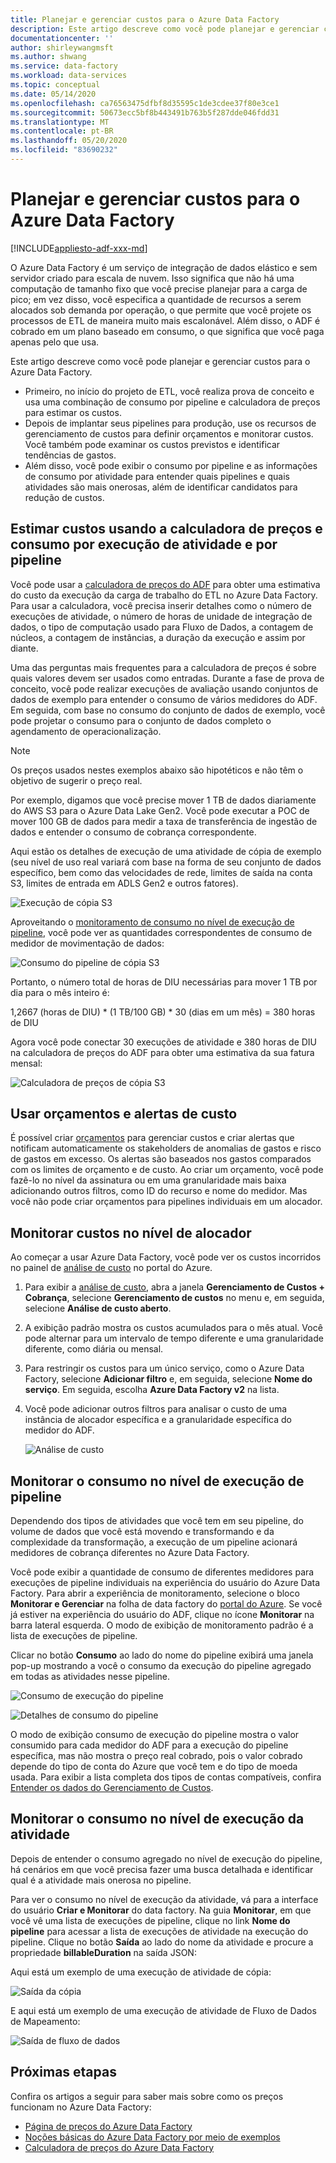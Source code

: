 ```yaml
---
title: Planejar e gerenciar custos para o Azure Data Factory
description: Este artigo descreve como você pode planejar e gerenciar custos para o Azure Data Factory
documentationcenter: ''
author: shirleywangmsft
ms.author: shwang
ms.service: data-factory
ms.workload: data-services
ms.topic: conceptual
ms.date: 05/14/2020
ms.openlocfilehash: ca76563475dfbf8d35595c1de3cdee37f80e3ce1
ms.sourcegitcommit: 50673ecc5bf8b443491b763b5f287dde046fdd31
ms.translationtype: MT
ms.contentlocale: pt-BR
ms.lasthandoff: 05/20/2020
ms.locfileid: "83690232"
---
```

# <a name="plan-and-manage-costs-for-azure-data-factory"></a>Planejar e gerenciar custos para o Azure Data Factory

[!INCLUDE[appliesto-adf-xxx-md](includes/appliesto-adf-xxx-md.md)]

O Azure Data Factory é um serviço de integração de dados elástico e sem servidor criado para escala de nuvem.  Isso significa que não há uma computação de tamanho fixo que você precise planejar para a carga de pico; em vez disso, você especifica a quantidade de recursos a serem alocados sob demanda por operação, o que permite que você projete os processos de ETL de maneira muito mais escalonável. Além disso, o ADF é cobrado em um plano baseado em consumo, o que significa que você paga apenas pelo que usa.

Este artigo descreve como você pode planejar e gerenciar custos para o Azure Data Factory.

*   Primeiro, no início do projeto de ETL, você realiza prova de conceito e usa uma combinação de consumo por pipeline e calculadora de preços para estimar os custos.
*   Depois de implantar seus pipelines para produção, use os recursos de gerenciamento de custos para definir orçamentos e monitorar custos. Você também pode examinar os custos previstos e identificar tendências de gastos.
*   Além disso, você pode exibir o consumo por pipeline e as informações de consumo por atividade para entender quais pipelines e quais atividades são mais onerosas, além de identificar candidatos para redução de custos.

## <a name="estimate-costs-using-pipeline-and-activity-run-consumption-and-pricing-calculator"></a>Estimar custos usando a calculadora de preços e consumo por execução de atividade e por pipeline

Você pode usar a [calculadora de preços do ADF](https://azure.microsoft.com/pricing/calculator/?service=data-factory) para obter uma estimativa do custo da execução da carga de trabalho do ETL no Azure Data Factory.  Para usar a calculadora, você precisa inserir detalhes como o número de execuções de atividade, o número de horas de unidade de integração de dados, o tipo de computação usado para Fluxo de Dados, a contagem de núcleos, a contagem de instâncias, a duração da execução e assim por diante.

Uma das perguntas mais frequentes para a calculadora de preços é sobre quais valores devem ser usados como entradas.  Durante a fase de prova de conceito, você pode realizar execuções de avaliação usando conjuntos de dados de exemplo para entender o consumo de vários medidores do ADF.  Em seguida, com base no consumo do conjunto de dados de exemplo, você pode projetar o consumo para o conjunto de dados completo o agendamento de operacionalização.

> [!NOTE]
> Os preços usados nestes exemplos abaixo são hipotéticos e não têm o objetivo de sugerir o preço real.

Por exemplo, digamos que você precise mover 1 TB de dados diariamente do AWS S3 para o Azure Data Lake Gen2.  Você pode executar a POC de mover 100 GB de dados para medir a taxa de transferência de ingestão de dados e entender o consumo de cobrança correspondente.

Aqui estão os detalhes de execução de uma atividade de cópia de exemplo (seu nível de uso real variará com base na forma de seu conjunto de dados específico, bem como das velocidades de rede, limites de saída na conta S3, limites de entrada em ADLS Gen2 e outros fatores).

![Execução de cópia S3](media/plan-manage-costs/s3-copy-run-details.png)

Aproveitando o [monitoramento de consumo no nível de execução de pipeline](#monitor-consumption-at-pipeline-run-level), você pode ver as quantidades correspondentes de consumo de medidor de movimentação de dados:

![Consumo do pipeline de cópia S3](media/plan-manage-costs/s3-copy-pipeline-consumption.png)

Portanto, o número total de horas de DIU necessárias para mover 1 TB por dia para o mês inteiro é:

1,2667 (horas de DIU) * (1 TB/100 GB) * 30 (dias em um mês) = 380 horas de DIU

Agora você pode conectar 30 execuções de atividade e 380 horas de DIU na calculadora de preços do ADF para obter uma estimativa da sua fatura mensal:

![Calculadora de preços de cópia S3](media/plan-manage-costs/s3-copy-pricing-calculator.png)

## <a name="use-budgets-and-cost-alerts"></a>Usar orçamentos e alertas de custo

É possível criar [orçamentos](https://docs.microsoft.com/azure/cost-management/tutorial-acm-create-budgets) para gerenciar custos e criar alertas que notificam automaticamente os stakeholders de anomalias de gastos e risco de gastos em excesso.  Os alertas são baseados nos gastos comparados com os limites de orçamento e de custo.  Ao criar um orçamento, você pode fazê-lo no nível da assinatura ou em uma granularidade mais baixa adicionando outros filtros, como ID do recurso e nome do medidor.  Mas você não pode criar orçamentos para pipelines individuais em um alocador.

## <a name="monitor-costs-at-factory-level"></a>Monitorar custos no nível de alocador

Ao começar a usar Azure Data Factory, você pode ver os custos incorridos no painel de [análise de custo](https://docs.microsoft.com/azure/cost-management/quick-acm-cost-analysis) no portal do Azure.

1. Para exibir a [análise de custo](https://docs.microsoft.com/azure/cost-management/quick-acm-cost-analysis), abra a janela **Gerenciamento de Custos + Cobrança**, selecione **Gerenciamento de custos** no menu e, em seguida, selecione **Análise de custo aberto**.
2. A exibição padrão mostra os custos acumulados para o mês atual.  Você pode alternar para um intervalo de tempo diferente e uma granularidade diferente, como diária ou mensal.
3. Para restringir os custos para um único serviço, como o Azure Data Factory, selecione **Adicionar filtro** e, em seguida, selecione **Nome do serviço**.  Em seguida, escolha **Azure Data Factory v2** na lista.
4. Você pode adicionar outros filtros para analisar o custo de uma instância de alocador específica e a granularidade específica do medidor do ADF.

   ![Análise de custo](media/plan-manage-costs/cost-analysis.png)

## <a name="monitor-consumption-at-pipeline-run-level"></a>Monitorar o consumo no nível de execução de pipeline

Dependendo dos tipos de atividades que você tem em seu pipeline, do volume de dados que você está movendo e transformando e da complexidade da transformação, a execução de um pipeline acionará medidores de cobrança diferentes no Azure Data Factory.

Você pode exibir a quantidade de consumo de diferentes medidores para execuções de pipeline individuais na experiência do usuário do Azure Data Factory. Para abrir a experiência de monitoramento, selecione o bloco **Monitorar e Gerenciar** na folha de data factory do [portal do Azure](https://portal.azure.com/). Se você já estiver na experiência do usuário do ADF, clique no ícone **Monitorar** na barra lateral esquerda. O modo de exibição de monitoramento padrão é a lista de execuções de pipeline.

Clicar no botão **Consumo** ao lado do nome do pipeline exibirá uma janela pop-up mostrando a você o consumo da execução do pipeline agregado em todas as atividades nesse pipeline.

![Consumo de execução do pipeline](media/plan-manage-costs/pipeline-run-consumption.png)

![Detalhes de consumo do pipeline](media/plan-manage-costs/pipeline-consumption-details.png)

O modo de exibição consumo de execução do pipeline mostra o valor consumido para cada medidor do ADF para a execução do pipeline específica, mas não mostra o preço real cobrado, pois o valor cobrado depende do tipo de conta do Azure que você tem e do tipo de moeda usada.  Para exibir a lista completa dos tipos de contas compatíveis, confira [Entender os dados do Gerenciamento de Custos](https://docs.microsoft.com/azure/cost-management-billing/costs/understand-cost-mgt-data).

## <a name="monitor-consumption-at-activity-run-level"></a>Monitorar o consumo no nível de execução da atividade
Depois de entender o consumo agregado no nível de execução do pipeline, há cenários em que você precisa fazer uma busca detalhada e identificar qual é a atividade mais onerosa no pipeline.

Para ver o consumo no nível de execução da atividade, vá para a interface do usuário **Criar e Monitorar** do data factory. Na guia **Monitorar**, em que você vê uma lista de execuções de pipeline, clique no link **Nome do pipeline** para acessar a lista de execuções de atividade na execução do pipeline.  Clique no botão **Saída** ao lado do nome da atividade e procure a propriedade **billableDuration** na saída JSON:

Aqui está um exemplo de uma execução de atividade de cópia:

![Saída da cópia](media/plan-manage-costs/copy-output.png)

E aqui está um exemplo de uma execução de atividade de Fluxo de Dados de Mapeamento:

![Saída de fluxo de dados](media/plan-manage-costs/dataflow-output.png)

## <a name="next-steps"></a>Próximas etapas

Confira os artigos a seguir para saber mais sobre como os preços funcionam no Azure Data Factory:

- [Página de preços do Azure Data Factory](https://azure.microsoft.com/pricing/details/data-factory/ssis/)
- [Noções básicas do Azure Data Factory por meio de exemplos](https://docs.microsoft.com/azure/data-factory/pricing-concepts)
- [Calculadora de preços do Azure Data Factory](https://azure.microsoft.com/pricing/calculator/?service=data-factory)

